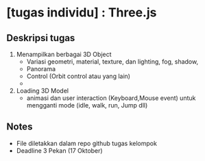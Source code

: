 # [tugas individu] : Three.js

## Deskripsi tugas
1. Menampilkan berbagai 3D Object
   - Variasi geometri, material, texture, dan lighting, fog, shadow,
   - Panorama
   - Control (Orbit control atau yang lain)
   - 
2. Loading 3D Model
   - animasi dan user interaction (Keyboard,Mouse event) untuk mengganti mode (idle, walk, run, Jump dll)
  
## Notes
- File diletakkan dalam repo github tugas kelompok
- Deadline 3 Pekan (17 Oktober)

